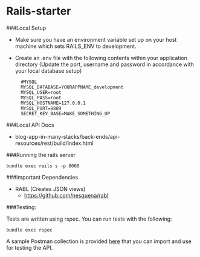 Rails-starter
=============

###Local Setup
- Make sure you have an environment variable set up on your host machine which sets RAILS_ENV to development.
- Create an .env file with the following contents within your application directory (Update the port, username and password in accordance with your local database setup)

        #MYSQL
        MYSQL_DATABASE=YOURAPPNAME_development
        MYSQL_USER=root
        MYSQL_PASS=root
        MYSQL_HOSTNAME=127.0.0.1
        MYSQL_PORT=8889
        SECRET_KEY_BASE=MAKE_SOMETHING_UP

###Local API Docs
- blog-app-in-many-stacks/back-ends/api-resources/rest/build/index.html 

###Running the rails server

`bundle exec rails s -p 8000`

###Important Dependencies
- RABL (Creates JSON views) 
  - https://github.com/nesquena/rabl 

###Testing:

Tests are written using rspec. You can run tests with the following:

    bundle exec rspec

A sample Postman collection is provided [here](../api-resources/rest/blog-app-rest.json.postman_collection) that you can import and use for testing the API.